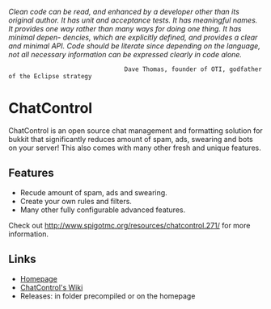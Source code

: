 <i>Clean code can be read, and enhanced by a developer other than its original author. It has unit and acceptance tests. It has meaningful names. It provides one way rather than many ways for doing one thing. It has minimal depen-
dencies, which are explicitly defined, and provides a clear and minimal API. Code should be literate since depending on the language, not all necessary information can be expressed clearly in code alone.</i>
                                    
                                    Dave Thomas, founder of OTI, godfather of the Eclipse strategy

ChatControl
===========

ChatControl is an open source chat management and formatting solution for bukkit that significantly reduces amount of spam, ads, swearing and bots on your server! This also comes with many other fresh and unique features.

Features
--------

* Recude amount of spam, ads and swearing.
* Create your own rules and filters.
* Many other fully configurable advanced features.

Check out http://www.spigotmc.org/resources/chatcontrol.271/ for more information.

Links
-----

* [Homepage](http://www.spigotmc.org/resources/chatcontrol.271)
* [ChatControl's Wiki](https://github.com/kangarko/ChatControl/wiki/Frequently-asked-questions-or-issues)
* Releases: in folder precompiled or on the homepage
